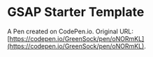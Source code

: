 # GSAP Starter Template

A Pen created on CodePen.io. Original URL: [https://codepen.io/GreenSock/pen/oNORmKL](https://codepen.io/GreenSock/pen/oNORmKL).

